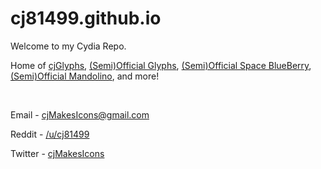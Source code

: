# cj81499.github.io

Welcome to my Cydia Repo.

Home of [cjGlyphs](https://www.reddit.com/r/iOSthemes/comments/2r45jz/custom_glyphsgotham_icons/), [(Semi)Official Glyphs](https://www.reddit.com/r/iOSthemes/comments/3hnz0d/release_semiofficial_glyphs_for_ios_8/), [(Semi)Official Space BlueBerry](https://www.reddit.com/r/iOSthemes/comments/3m29cs/release_semiofficial_space_blueberry_for_ios_8/), [(Semi)Official Mandolino](https://www.reddit.com/r/iOSthemes/comments/3nx516/release_semiofficial_mandolino_for_ios_8/), and more!

&nbsp;

Email - cjMakesIcons@gmail.com

Reddit - [/u/cj81499](https://www.reddit.com/user/cj81499/)

Twitter - [cjMakesIcons](https://twitter.com/cjMakesIcons)
